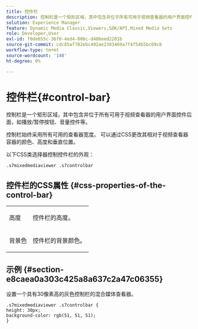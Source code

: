 ```yaml
---
title: 控件栏
description: 控制栏是一个矩形区域，其中包含并位于所有可用于视频查看器的用户界面控件后面，如播放/暂停按钮、音量控件等。
solution: Experience Manager
feature: Dynamic Media Classic,Viewers,SDK/API,Mixed Media Sets
role: Developer,User
exl-id: f0de655c-36f0-4ed4-806c-d486eed2201b
source-git-commit: cdc85af782ebc492ae2303469a7f4f54b5bc09c8
workflow-type: tm+mt
source-wordcount: '148'
ht-degree: 0%

---
```


# 控件栏{#control-bar}

控制栏是一个矩形区域，其中包含并位于所有可用于视频查看器的用户界面控件后面，如播放/暂停按钮、音量控件等。

<!--<a id="section_061E550C1C1D4DB2BD663A898895B38C"></a>-->

控制栏始终采用所有可用的查看器宽度。 可以通过CSS更改其相对于视频查看器容器的颜色、高度和垂直位置。

以下CSS类选择器控制控件栏的外观：

```
.s7mixedmediaviewer .s7controlbar
```

## 控件栏的CSS属性 {#css-properties-of-the-control-bar}

<table id="table_C48C56E696304C9BAFEE71BA9EA9A174"> 
 <tbody> 
  <tr> 
   <td colname="col1"> <p> <span class="codeph">高度</span> </p> </td> 
   <td colname="col2"> <p>控件栏的高度。 </p> </td> 
  </tr> 
  <tr> 
   <td colname="col1"> <p> <span class="codeph">背景色</span> </p> </td> 
   <td colname="col2"> <p>控件栏的背景颜色。 </p> </td> 
  </tr> 
 </tbody> 
</table>

## 示例 {#section-e8caea0a303c425a8a637c2a47c06355}

设置一个具有30像素高的灰色控制栏的混合媒体查看器。

```
.s7mixedmediaviewer .s7controlbar {  
height: 30px; 
background-color: rgb(51, 51, 51); 
}
```
